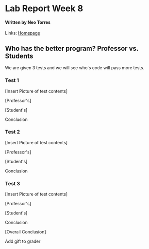 # **Lab Report Week 8**
#### Written by Neo Torres

Links:
[Homepage](https://nickpizzablock.github.io/cse15l-lab-reports/)

## Who has the better program? Professor vs. Students
We are given 3 tests and we will see who's code will pass more tests. 

### Test 1

[Insert Picture of test contents]

[Professor's]

[Student's]

Conclusion


### Test 2

[Insert Picture of test contents]

[Professor's]

[Student's]

Conclusion


### Test 3

[Insert Picture of test contents]

[Professor's]

[Student's]

Conclusion

[Overall Conclusion]

Add gift to grader
